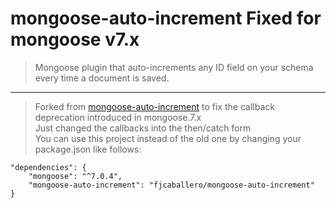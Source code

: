 # mongoose-auto-increment Fixed for mongoose v7.x

> Mongoose plugin that auto-increments any ID field on your schema every time a document is saved.

---

> Forked from [mongoose-auto-increment](https://github.com/chevtek/mongoose-auto-increment) to fix the callback deprecation introduced in mongoose.7.x  
> Just changed the callbacks into the then/catch form  
> You can use this project instead of the old one by changing your package.json like follows:  
```
"dependencies": {
    "mongoose": "^7.0.4",
    "mongoose-auto-increment": "fjcaballero/mongoose-auto-increment"
}
```
